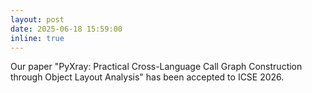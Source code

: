 ```yaml
---
layout: post
date: 2025-06-18 15:59:00
inline: true
---
```


Our paper "PyXray: Practical Cross-Language Call Graph Construction through Object Layout Analysis" has been accepted to ICSE 2026.
